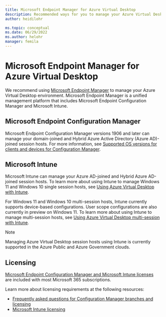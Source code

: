 ```yaml
---
title: Microsoft Endpoint Manager for Azure Virtual Desktop
description: Recommended ways for you to manage your Azure Virtual Desktop environment.
author: heidilohr

ms.topic: conceptual
ms.date: 06/29/2022
ms.author: helohr
manager: femila
---
```

# Microsoft Endpoint Manager for Azure Virtual Desktop

We recommend using [Microsoft Endpoint Manager](https://www.microsoft.com/endpointmanager) to manage your Azure Virtual Desktop environment. Microsoft Endpoint Manager is a unified management platform that includes Microsoft Endpoint Configuration Manager and Microsoft Intune.

## Microsoft Endpoint Configuration Manager

Microsoft Endpoint Configuration Manager versions 1906 and later can manage your domain-joined and Hybrid Azure Active Directory (Azure AD)-joined session hosts. For more information, see [Supported OS versions for clients and devices for Configuration Manager](/mem/configmgr/core/plan-design/configs/supported-operating-systems-for-clients-and-devices#azure-virtual-desktop).

## Microsoft Intune

Microsoft Intune can manage your Azure AD-joined and Hybrid Azure AD-joined session hosts. To learn more about using Intune to manage Windows 11 and Windows 10 single session hosts, see [Using Azure Virtual Desktop with Intune](/mem/intune/fundamentals/windows-virtual-desktop).

For Windows 11 and Windows 10 multi-session hosts, Intune currently supports device-based configurations. User scope configurations are also currently in preview on Windows 11. To learn more about using Intune to manage multi-session hosts, see [Using Azure Virtual Desktop multi-session with Intune](/mem/intune/fundamentals/windows-virtual-desktop-multi-session).

> [!NOTE]
> Managing Azure Virtual Desktop session hosts using Intune is currently supported in the Azure Public and Azure Government clouds.

## Licensing

[Microsoft Endpoint Configuration Manager and Microsoft Intune licenses](https://microsoft.com/microsoft-365/enterprise-mobility-security/compare-plans-and-pricing) are included with most Microsoft 365 subscriptions. 

Learn more about licensing requirements at the following resources:

- [Frequently asked questions for Configuration Manager branches and licensing](/mem/configmgr/core/understand/product-and-licensing-faq#bkmk_equiv-sub) 
- [Microsoft Intune licensing](/mem/intune/fundamentals/licenses)
